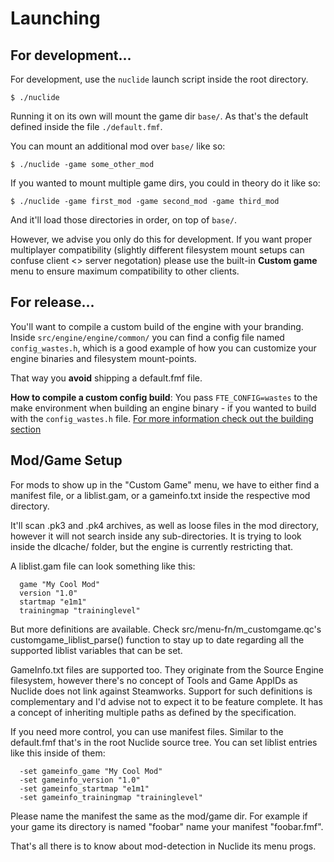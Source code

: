 # Launching

## For development...
For development, use the `nuclide` launch script inside the root directory.

```
$ ./nuclide
```

Running it on its own will mount the game dir `base/`. As that's the default defined inside the file `./default.fmf`.

You can mount an additional mod over `base/` like so:

```
$ ./nuclide -game some_other_mod
```

If you wanted to mount multiple game dirs, you could in theory do it like so:

```
$ ./nuclide -game first_mod -game second_mod -game third_mod
```

And it'll load those directories in order, on top of `base/`.

However, we advise you only do this for development. If you want proper multiplayer compatibility (slightly different filesystem mount setups can confuse client <> server negotation) please use the built-in **Custom game** menu to ensure maximum compatibility to other clients.

## For release...

You'll want to compile a custom build of the engine with your branding.
Inside `src/engine/engine/common/` you can find a config file named `config_wastes.h`,
which is a good example of how you can customize your engine binaries and filesystem mount-points.

That way you **avoid** shipping a default.fmf file.

**How to compile a custom config build**: You pass `FTE_CONFIG=wastes` to the make environment when building an engine binary - if you wanted to build with the `config_wastes.h` file. [For more information check out the building section](Building.md)

## Mod/Game Setup

For mods to show up in the "Custom Game" menu, we have to either find a manifest
file, or a liblist.gam, or a gameinfo.txt inside the respective mod directory.

It'll scan .pk3 and .pk4 archives, as well as loose files in the mod directory,
however it will not search inside any sub-directories.
It is trying to look inside the dlcache/ folder, but the engine is currently
restricting that.

A liblist.gam file can look something like this:

```
  game "My Cool Mod"
  version "1.0"
  startmap "e1m1"
  trainingmap "traininglevel"
```

But more definitions are available.
Check src/menu-fn/m_customgame.qc's customgame_liblist_parse() function to stay
up to date regarding all the supported liblist variables that can be set.

GameInfo.txt files are supported too. They originate from the Source Engine
filesystem, however there's no concept of Tools and Game AppIDs as Nuclide does
not link against Steamworks.
Support for such definitions is complementary and I'd advise not to expect it
to be feature complete. It has a concept of inheriting multiple paths as defined
by the specification.

If you need more control, you can use manifest files. Similar to the default.fmf
that's in the root Nuclide source tree. You can set liblist entries like this
inside of them:

```
  -set gameinfo_game "My Cool Mod"
  -set gameinfo_version "1.0"
  -set gameinfo_startmap "e1m1"
  -set gameinfo_trainingmap "traininglevel"
```

Please name the manifest the same as the mod/game dir. For example if your game
its directory is named "foobar" name your manifest "foobar.fmf".

That's all there is to know about mod-detection in Nuclide its menu progs.
